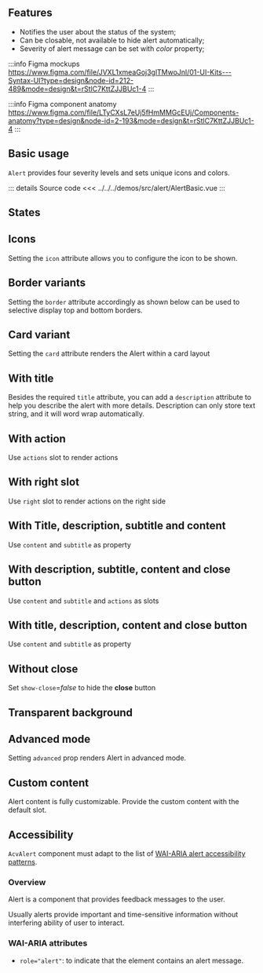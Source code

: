 ## Features

- Notifies the user about the status of the system;
- Can be closable, not available to hide alert automatically;
- Severity of alert message can be set with _color_ property;

:::info Figma mockups
https://www.figma.com/file/JVXL1xmeaGoj3glTMwoJnl/01-UI-Kits---Syntax-UI?type=design&node-id=212-489&mode=design&t=rStlC7KttZJJBUc1-4
:::

:::info Figma component anatomy
https://www.figma.com/file/LTyCXsL7eUj5fHmMMGcEUj/Components-anatomy?type=design&node-id=2-193&mode=design&t=rStlC7KttZJJBUc1-4
:::

## Basic usage

`Alert` provides four severity levels and sets unique icons and colors.

<AlertBasic />

::: details Source code
<<< ../../../demos/src/alert/AlertBasic.vue
:::

## States

<AlertStates />

## Icons

Setting the `icon` attribute allows you to configure the icon to be shown.

<AlertIcons />

## Border variants

Setting the `border` attribute accordingly as shown below can be used to selective display top and bottom borders.

<AlertBorderVariants />

## Card variant

Setting the `card` attribute renders the Alert within a card layout

<AlertCardVariant />

## With title

Besides the required `title` attribute, you can add a `description` attribute to help you describe the alert with more details. Description can only store text string, and it will word wrap automatically.

<AlertWithTitle />

## With action

Use `actions` slot to render actions

<AlertWithAction />

## With right slot

Use `right` slot to render actions on the right side

<AlertWithActionsRight />

## With Title, description, subtitle and content

Use `content` and `subtitle` as property

<AlertWithTitleDescriptionSubtitleContent />

## With description, subtitle, content and close button

Use `content` and `subtitle` and `actions` as slots

<AlertWithDescriptionSubtitleContentClose />

## With title, description, content and close button

Use `content` and `subtitle` as property

<AlertWithTitleDescriptionContentClose />

## Without close

Set `show-close`=_false_ to hide the **close** button

## Transparent background

<AlertTransparentBackgroundExample />

## Advanced mode

Setting `advanced` prop renders Alert in advanced mode.

<AlertAdvancedModeExample />

## Custom content

Alert content is fully customizable. Provide the custom content with the default slot.

<AlertCustomContentExample />

## Accessibility

`AcvAlert` component must adapt to the list of
[WAI-ARIA alert accessibility patterns](https://www.w3.org/WAI/ARIA/apg/patterns/alert/).

### Overview

Alert is a component that provides feedback messages to the user.

Usually alerts provide important and time-sensitive information without interfering ability of user to interact.

### WAI-ARIA attributes

- `role="alert"`: to indicate that the element contains an alert message.

